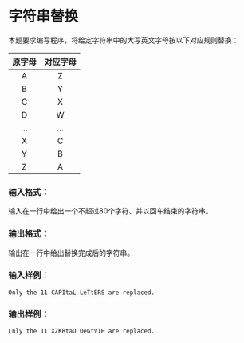 # 字符串替换
本题要求编写程序，将给定字符串中的大写英文字母按以下对应规则替换：

|原字母|对应字母|
|:----:|:----:|
|A|Z|
|B|Y|
|C|X|
|D|W|
|…|…|
|X|C|
|Y|B|
|Z|A|
### 输入格式：
输入在一行中给出一个不超过80个字符、并以回车结束的字符串。

### 输出格式：
输出在一行中给出替换完成后的字符串。

### 输入样例：
```
Only the 11 CAPItaL LeTtERS are replaced.
```
### 输出样例：
```
Lnly the 11 XZKRtaO OeGtVIH are replaced.
```